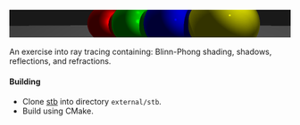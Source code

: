 ![splash](images/splash.png)

An exercise into ray tracing containing: Blinn-Phong shading, shadows, reflections, and refractions.
#### Building
* Clone [stb](https://github.com/nothings/stb) into directory `external/stb`.
* Build using CMake.